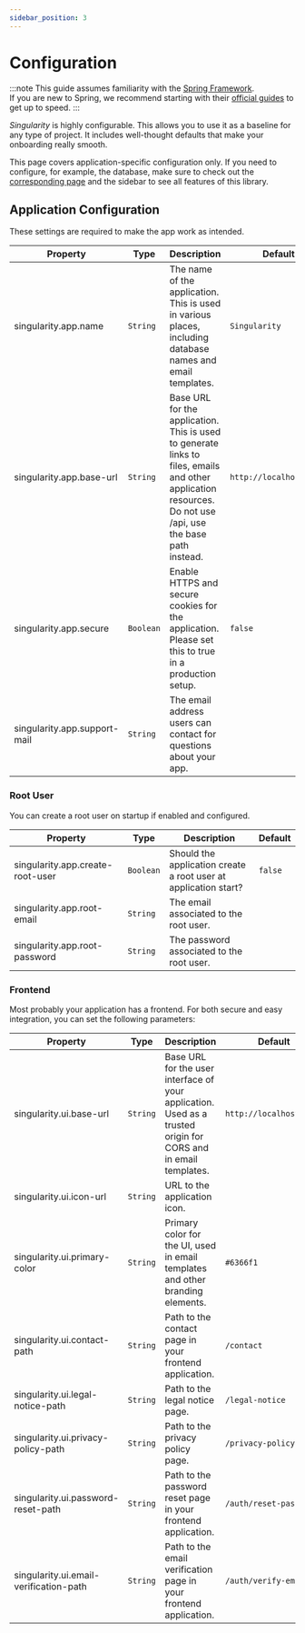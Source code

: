 ```yaml
---
sidebar_position: 3
---
```


# Configuration


:::note
This guide assumes familiarity with the [Spring Framework](https://spring.io).  
If you are new to Spring, we recommend starting with their [official guides](https://spring.io/quickstart) to get up to speed.
:::

*Singularity* is highly configurable. 
This allows you to use it as a baseline for any type of project.
It includes well-thought defaults that make your onboarding really smooth. 

This page covers application-specific configuration only.
If you need to configure, for example, the database,
make sure to check out the [corresponding page](../../docs/category/database) and the sidebar to see all features of this library.

## Application Configuration

These settings are required to make the app work as intended.

| Property                     | Type      | Description                                                                                                                                                | Default                 |
|------------------------------|-----------|------------------------------------------------------------------------------------------------------------------------------------------------------------|-------------------------|
| singularity.app.name         | `String`  | The name of the application. This is used in various places, including database names and email templates.                                                 | `Singularity`           |
| singularity.app.base-url     | `String`  | Base URL for the application. This is used to generate links to files, emails and other application resources. Do not use /api, use the base path instead. | `http://localhost:8000` |
| singularity.app.secure       | `Boolean` | Enable HTTPS and secure cookies for the application. Please set this to true in a production setup.                                                        | `false`                 |
| singularity.app.support-mail | `String`  | The email address users can contact for questions about your app.                                                                                          |                         |

### Root User

You can create a root user on startup if enabled and configured.

| Property                         | Type      | Description                                                     | Default |
|----------------------------------|-----------|-----------------------------------------------------------------|---------|
| singularity.app.create-root-user | `Boolean` | Should the application create a root user at application start? | `false` |
| singularity.app.root-email       | `String`  | The email associated to the root user.                          |         |
| singularity.app.root-password    | `String`  | The password associated to the root user.                       |         |

### Frontend

Most probably your application has a frontend. 
For both secure and easy integration, you can set the following parameters:

| Property                               | Type     | Description                                                                                                    | Default                 |
|----------------------------------------|----------|----------------------------------------------------------------------------------------------------------------|-------------------------|
| singularity.ui.base-url                | `String` | Base URL for the user interface of your application. Used as a trusted origin for CORS and in email templates. | `http://localhost:4200` |
| singularity.ui.icon-url                | `String` | URL to the application icon.                                                                                   |                         |
| singularity.ui.primary-color           | `String` | Primary color for the UI, used in email templates and other branding elements.                                 | `#6366f1`               |
| singularity.ui.contact-path            | `String` | Path to the contact page in your frontend application.                                                         | `/contact`              |
| singularity.ui.legal-notice-path       | `String` | Path to the legal notice page.                                                                                 | `/legal-notice`         |
| singularity.ui.privacy-policy-path     | `String` | Path to the privacy policy page.                                                                               | `/privacy-policy`       |
| singularity.ui.password-reset-path     | `String` | Path to the password reset page in your frontend application.                                                  | `/auth/reset-password`  |
| singularity.ui.email-verification-path | `String` | Path to the email verification page in your frontend application.                                              | `/auth/verify-email`    |

